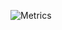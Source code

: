 <!-- <p align=center>
  <a href="https://github.com/anuraghazra/github-readme-stats" title="Go to Source">
    <img height=175 align="center" src="https://github-readme-stats.vercel.app/api?username=LuisCadillo&show_icons=true&theme=gotham">
  </a>
  <a href="https://github.com/anuraghazra/github-readme-stats">
 <img height=175 align="center" src="https://github-readme-stats.vercel.app/api/top-langs/?username=LuisCadillo&hide=c%23,powershell,java&title_color=2aa889&text_color=99d1ce&icon_color=2bbc8a&bg_color=0c1014&langs_count=8&layout=compact" />
  </a>
</p> -->
![Metrics](https://metrics.lecoq.io/LuisCadillo?template=classic&base.indepth=true&base.repositories=0&isocalendar=1&languages=1&stars=1&pagespeed=1&base.indepth=true&base.hireable=false&isocalendar.duration=half-year&languages.ignored=shell&languages.limit=8&languages.threshold=0%25&languages.other=false&languages.colors=github&languages.sections=most-used&languages.details=percentage&languages.indepth=false&languages.analysis.timeout=15&languages.categories=markup%2C%20programming&languages.recent.categories=markup%2C%20programming&languages.recent.load=300&languages.recent.days=14&stars.limit=4&pagespeed.url=.user.website&pagespeed.detailed=true&pagespeed.screenshot=true&config.timezone=America%2FLima&config.twemoji=true&config.display=large&config.padding=0%2C%20-10%25)

